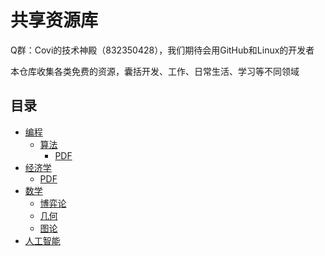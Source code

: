 # 共享资源库

Q群：Covi的技术神殿（832350428），我们期待会用GitHub和Linux的开发者

本仓库收集各类免费的资源，囊括开发、工作、日常生活、学习等不同领域

## 目录

- [编程](./Coding)
  - [算法](./Coding/Algorithm)
    - [PDF](./Coding/Algorithm/PDF)
- [经济学](./Econometrics)
	- [PDF](./Econometrics/PDF)
- [数学](./Math)
	- [博弈论](./Math/Game_Theory)
	- [几何](./Math/Geometric)
	- [图论](./Math/Group_Theory)
- [人工智能](./AI)